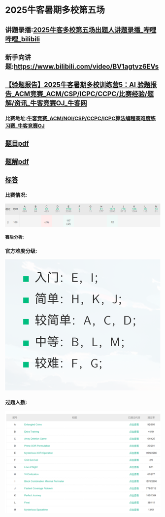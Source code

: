 # 2025牛客暑期多校第五场

## 讲题录播:[2025牛客多校第五场出题人讲题录播_哔哩哔哩_bilibili](https://www.bilibili.com/video/BV1P78RzsEUo/)

## 新手向讲题:https://www.bilibili.com/video/BV1agtvz6EVs

## [【验题报告】2025牛客暑期多校训练营5：AI 验题报告_ACM竞赛_ACM/CSP/ICPC/CCPC/比赛经验/题解/资讯_牛客竞赛OJ_牛客网](https://ac.nowcoder.com/discuss/1526146)

### 比赛地址:[牛客竞赛_ACM/NOI/CSP/CCPC/ICPC算法编程高难度练习赛_牛客竞赛OJ](https://ac.nowcoder.com/acm/contest/108302)

## [题目pdf](./1.pdf)

## [题解pdf](./2.pdf)

## [标答](./233) 

### 比赛情况:

![](.\photos\rank.png)

#### 赛后分析: 

### 官方难度分级:

![](./photos/level.png)

### 过题人数:

![](./photos/ac.png)